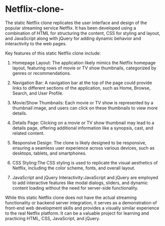 # Netflix-clone-
The static Netflix clone replicates the user interface and design of the popular streaming service Netflix. It has been developed using a combination of HTML for structuring the content, CSS for styling and layout, and JavaScript along with jQuery for adding dynamic behavior and interactivity to the web pages.

Key features of this static Netflix clone include:

1. Homepage Layout: The application likely mimics the Netflix homepage layout, featuring rows of movie or TV show thumbnails, categorized by genres or recommendations.

2. Navigation Bar: A navigation bar at the top of the page could provide links to different sections of the application, such as Home, Browse, Search, and User Profile.

3. Movie/Show Thumbnails: Each movie or TV show is represented by a thumbnail image, and users can click on these thumbnails to view more details.

4. Details Page: Clicking on a movie or TV show thumbnail may lead to a details page, offering additional information like a synopsis, cast, and related content.

5. Responsive Design: The clone is likely designed to be responsive, ensuring a seamless user experience across various devices, such as desktops, tablets, and smartphones.

6. CSS Styling:The CSS styling is used to replicate the visual aesthetics of Netflix, including the color scheme, fonts, and overall layout.

7. JavaScript and jQuery Interactivity:JavaScript and jQuery are employed to add interactive features like modal dialogs, sliders, and dynamic content loading without the need for server-side functionality.


While this static Netflix clone does not have the actual streaming functionality or backend server integration, it serves as a demonstration of front-end web development skills and provides a visually similar experience to the real Netflix platform. It can be a valuable project for learning and practicing HTML, CSS, JavaScript, and jQuery.
